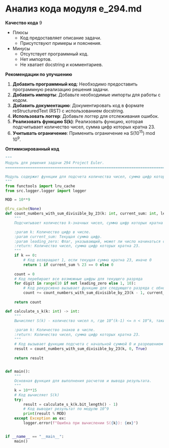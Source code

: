# Анализ кода модуля e_294.md

**Качество кода**
9
 -  Плюсы
    - Код предоставляет описание задачи.
    - Присутствуют примеры и пояснения.
 -  Минусы
    - Отсутствует программный код.
    - Нет импортов.
    - Не хватает docstring и комментариев.

**Рекомендации по улучшению**

1.  **Добавить программный код**: Необходимо предоставить программную реализацию решения задачи.
2.  **Добавить импорты**: Добавьте необходимые импорты для работы с кодом.
3.  **Добавить документацию**: Документировать код в формате reStructuredText (RST) с использованием docstring.
4.  **Использовать логгер**: Добавьте логгер для отслеживания ошибок.
5.  **Реализовать функцию S(k)**: Реализовать функцию, которая подсчитывает количество чисел, сумма цифр которых кратна 23.
6.  **Учитывать ограничение**: Применить ограничение на  S(10<sup>15</sup>) mod 10<sup>9</sup>.

**Оптимизированный код**

```python
"""
Модуль для решения задачи 294 Project Euler.
=========================================================================================

Модуль содержит функции для подсчета количества чисел, сумма цифр которых кратна 23.
"""
from functools import lru_cache
from src.logger.logger import logger

MOD = 10**9

@lru_cache(None)
def count_numbers_with_sum_divisible_by_23(k: int, current_sum: int, leading_zero: bool) -> int:
    """
    Подсчитывает количество k-значных чисел, сумма цифр которых кратна 23.

    :param k: Количество цифр в числе.
    :param current_sum: Текущая сумма цифр.
    :param leading_zero: Флаг, указывающий, может ли число начинаться с 0.
    :return: Количество чисел, сумма цифр которых кратна 23.
    """
    if k == 0:
        # Код возвращает 1, если текущая сумма кратна 23, иначе 0
        return 1 if current_sum % 23 == 0 else 0
    
    count = 0
    # Код перебирает все возможные цифры для текущего разряда
    for digit in range(10 if not leading_zero else 1, 10):
        # Код рекурсивно вызывает функцию для следующего разряда с обновленной суммой
        count += count_numbers_with_sum_divisible_by_23(k - 1, current_sum + digit, False)
    
    return count

def calculate_s_k(k: int) -> int:
    """
    Вычисляет S(k) - количество чисел n, где 10^(k-1) <= n < 10^k, таких, что сумма цифр n кратна 23.
    
    :param k: Количество знаков в числе.
    :return: Количество чисел, сумма цифр которых кратна 23.
    """
    # Код вызывает функцию подсчета с начальной суммой 0 и разрешением ведущего нуля
    result = count_numbers_with_sum_divisible_by_23(k, 0, True)
    
    return result


def main():
    """
    Основная функция для выполнения расчетов и вывода результата.
    """
    k = 10**15
    # Код вычисляет S(k)
    try:
        result = calculate_s_k(k.bit_length() - 1)  
        # Код выводит результат по модулю 10^9
        print(result % MOD)
    except Exception as ex:
        logger.error(f"Ошибка при вычислении S({k}): {ex}")


if __name__ == "__main__":
    main()
```